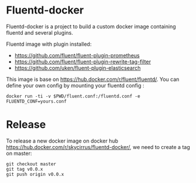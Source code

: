 # Fluentd-docker
Fluentd-docker is a project to build a custom docker image containing fluentd and several plugins.

Fluentd image with plugin installed:
- https://github.com/fluent/fluent-plugin-prometheus
- https://github.com/fluent/fluent-plugin-rewrite-tag-filter
- https://github.com/uken/fluent-plugin-elasticsearch

This image is base on https://hub.docker.com/r/fluent/fluentd/.
You can define your own config by mounting your fluentd config :

`docker run -ti -v $PWD/fluent.conf:/fluentd.conf -e FLUENTD_CONF=yours.conf`

# Release

To release a new docker image on docker hub https://hub.docker.com/r/skycirrus/fluentd-docker/, we need to create a tag on master: 

```
git checkout master
git tag v0.0.x
git push origin v0.0.x

```
